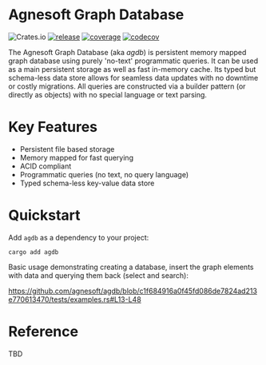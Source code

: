 # Agnesoft Graph Database

![Crates.io](https://img.shields.io/crates/v/agdb) [![release](https://github.com/agnesoft/agdb/actions/workflows/release.yaml/badge.svg)](https://github.com/agnesoft/agdb/actions/workflows/release.yaml) [![coverage](https://github.com/agnesoft/agdb/actions/workflows/coverage.yaml/badge.svg)](https://github.com/agnesoft/agdb/actions/workflows/coverage.yaml) [![codecov](https://codecov.io/gh/agnesoft/agdb/branch/main/graph/badge.svg?token=Z6YO8C3XGU)](https://codecov.io/gh/agnesoft/agdb)

The Agnesoft Graph Database (aka _agdb_) is persistent memory mapped graph database using purely 'no-text' programmatic queries. It can be used as a main persistent storage as well as fast in-memory cache. Its typed but schema-less data store allows for seamless data updates with no downtime or costly migrations. All queries are constructed via a builder pattern (or directly as objects) with no special language or text parsing.

# Key Features

- Persistent file based storage
- Memory mapped for fast querying
- ACID compliant
- Programmatic queries (no text, no query language)
- Typed schema-less key-value data store

# Quickstart

Add `agdb` as a dependency to your project:

```
cargo add agdb
```

Basic usage demonstrating creating a database, insert the graph elements with data and querying them back (select and search):

https://github.com/agnesoft/agdb/blob/c1f684916a0f45fd086de7824ad213e770613470/tests/examples.rs#L13-L48

# Reference

TBD
